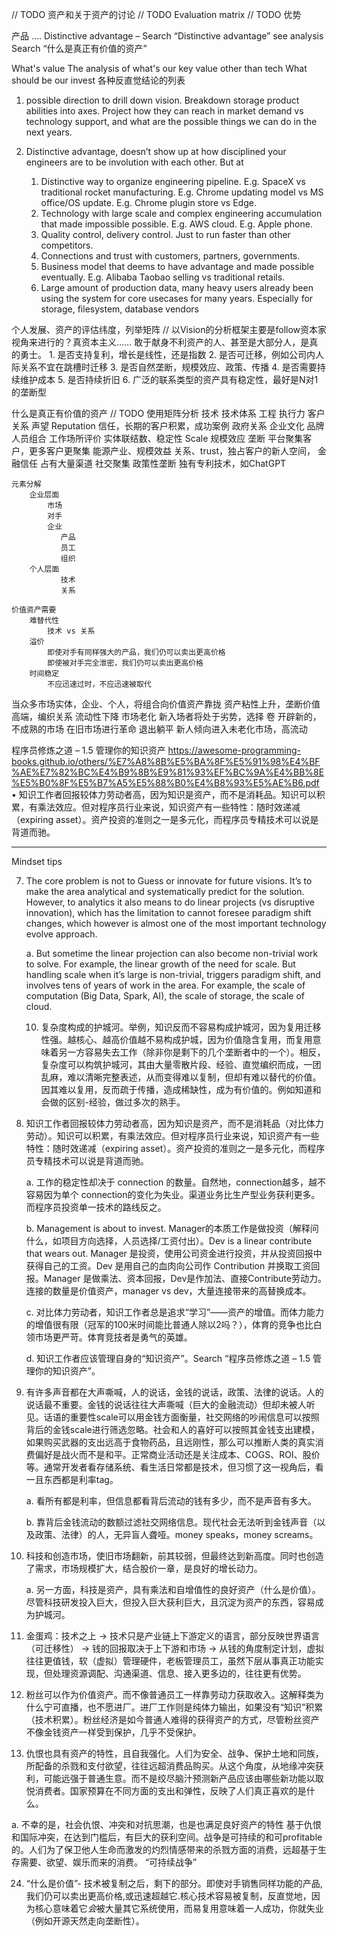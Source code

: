 




// TODO 资产和关于资产的讨论
// TODO Evaluation matrix
// TODO 优势


产品
    ….
Distinctive advantage – Search “Distinctive advantage” see analysis
Search “什么是真正有价值的资产”


What's value
    The analysis of what's our key value other than tech
    What should be our invest
    各种反直觉结论的列表


1. possible direction to drill down vision. Breakdown storage product abilities into axes. Project how they can reach in market demand vs technology support, and what are the possible things we can do in the next years.


8. Distinctive advantage, doesn’t show up at how disciplined your engineers are to be involution with each other. But at
    1) Distinctive way to organize engineering pipeline. E.g. SpaceX vs traditional rocket manufacturing. E.g. Chrome updating model vs MS office/OS update. E.g. Chrome plugin store vs Edge.
    2) Technology with large scale and complex engineering accumulation that made impossible possible. E.g. AWS cloud. E.g. Apple phone.
    3) Quality control, delivery control. Just to run faster than other competitors.
    4) Connections and trust with customers, partners, governments.
    5) Business model that deems to have advantage and made possible eventually. E.g. Alibaba Taobao selling vs traditional retails.
    6) Large amount of production data, many heavy users already been using the system for core usecases for many years. Especially for storage, filesystem, database vendors





个人发展、资产的评估纬度，列举矩阵    // 以Vision的分析框架主要是follow资本家视角来进行的？真资本主义…… 敢于献身不利资产的人、甚至是大部分人，是真的勇士。
    1. 是否支持复利，增长是线性，还是指数
    2. 是否可迁移，例如公司内人际关系不宜在跳槽时迁移
    3. 是否自然垄断，规模效应、政策、传播
    4. 是否需要持续维护成本
    5. 是否持续折旧
    6. 广泛的联系类型的资产具有稳定性，最好是N对1的垄断型



什么是真正有价值的资产    // TODO 使用矩阵分析
    技术
    技术体系
    工程
    执行力
客户关系
        声望 Reputation
        信任，长期的客户积累，成功案例
    政府关系
    企业文化
    品牌
    人员组合
工作场所评价
              实体联结数、稳定性
    Scale 规模效应
垄断
        平台聚集客户，更多客户更聚集
        能源产业、规模效益
        关系、trust，独占客户的新人空间，
        金融信任
        占有大量渠道
        社交聚集
        政策性垄断
        独有专利技术，如ChatGPT



    元素分解
        企业层面
            市场
            对手
            企业
               产品
               员工
               组织
        个人层面
               技术
               关系

    价值资产需要
        难替代性
            技术 vs 关系
        溢价
            即使对手有同样强大的产品，我们仍可以卖出更高价格
            即使被对手完全泄密，我们仍可以卖出更高价格
        时间稳定
            不应迅速过时，不应迅速被取代

当众多市场实体，企业、个人，将组合向价值资产靠拢
    资产粘性上升，垄断价值高端，编织关系
    流动性下降
    市场老化
     新入场者将处于劣势，选择
         卷
         开辟新的，不成熟的市场
         在旧市场进行革命
         退出躺平
        新人倾向进入未老化市场，高流动


程序员修炼之道 – 1.5 管理你的知识资产
https://awesome-programming-books.github.io/others/%E7%A8%8B%E5%BA%8F%E5%91%98%E4%BF%AE%E7%82%BC%E4%B9%8B%E9%81%93%EF%BC%9A%E4%BB%8E%E5%B0%8F%E5%B7%A5%E5%88%B0%E4%B8%93%E5%AE%B6.pdf
•	知识工作者回报较体力劳动者高，因为知识是资产，而不是消耗品。知识可以积累，有乘法效应。但对程序员行业来说，知识资产有一些特性：随时效递减（expiring asset）。资产投资的准则之一是多元化，而程序员专精技术可以说是背道而驰。

-------------



Mindset tips

7.  The core problem is not to Guess or innovate for future visions. It’s to make the area analytical and systematically predict for the solution. However, to analytics it also means to do linear projects (vs disruptive innovation), which has the limitation to cannot foresee paradigm shift changes, which however is almost one of the most important technology evolve approach.

    a.  But sometime the linear projection can also become non-trivial work to solve. For example, the linear growth of the need for scale. But handling scale when it’s large is non-trivial, triggers paradigm shift, and involves tens of years of work in the area. For example, the scale of computation (Big Data, Spark, AI), the scale of storage, the scale of cloud.

    10. 复杂度构成的护城河。举例，知识反而不容易构成护城河，因为复用迁移性强。越核心、越高价值越不易构成护城，因为价值隐含复用，而复用意味着另一方容易失去工作（除非你是剩下的几个垄断者中的一个）。相反，复杂度可以构筑护城河，其由大量零散片段、经验、直觉编织而成，一团乱麻，难以清晰完整表述，从而变得难以复制，但却有难以替代的价值。因其难以复用，反而疏于传播，造成稀缺性，成为有价值的。例如知道和会做的区别-经验，做过多次的熟手。

14. 知识工作者回报较体力劳动者高，因为知识是资产，而不是消耗品（对比体力劳动）。知识可以积累，有乘法效应。但对程序员行业来说，知识资产有一些特性：随时效递减（expiring asset）。资产投资的准则之一是多元化，而程序员专精技术可以说是背道而驰。

    a.  工作的稳定性却决于 connection 的数量。自然地，connection越多，越不容易因为单个 connection的变化为失业。渠道业务比生产型业务获利更多。而程序员投资单一技术的路线反之。

    b.  Management is about to invest. Manager的本质工作是做投资（解释问什么，如项目方向选择，人员选择/工资付出）。Dev is a linear contribute that wears out. Manager 是投资，使用公司资金进行投资，并从投资回报中获得自己的工资。Dev 是用自己的血肉向公司作 Contribution 并换取工资回报。Manager 是做乘法、资本回报，Dev是作加法、直接Contribute劳动力。连接的数量是价值资产，manager vs dev，大量连接带来的高替换成本。

    c.  对比体力劳动者，知识工作者总是追求“学习”——资产的增值。而体力能力的增值很有限（冠军的100米时间能比普通人除以2吗？），体育的竞争也比白领市场更严苛。体育竞技者是勇气的英雄。

    d.  知识工作者应该管理自身的“知识资产”。Search “程序员修炼之道 – 1.5 管理你的知识资产”。

15. 有许多声音都在大声嘶喊，人的说话，金钱的说话，政策、法律的说话。人的说话最不重要。金钱的说话往往大声嘶喊（巨大的金融流动）但却未被人听见。话语的重要性scale可以用金钱方面衡量，社交网络的吵闹信息可以按照背后的金钱scale进行筛选忽略。社会和人的喜好可以按照其金钱支出建模，如果购买武器的支出远高于食物药品，且远刚性，那么可以推断人类的真实消费偏好是战火而不是和平。正常商业活动还是关注成本、COGS、ROI、股价等。通常开发者看存储系统、看生活日常都是技术，但习惯了这一视角后，看一且东西都是利率tag。

    a.  看所有都是利率，但信息都看背后流动的钱有多少，而不是声音有多大。

    b. 靠背后金钱流动的数额过滤社交网络信息。现代社会无法听到金钱声音（以及政策、法律）的人，无异盲人聋哑。money speaks，money screams。

17. 科技和创造市场，使旧市场翻新，前其较弱，但最终达到新高度。同时也创造了需求，市场规模扩大，结合股价一章，是良好的增长动力。

    a.  另一方面，科技是资产，具有乘法和自增值性的良好资产（什么是价值）。尽管科技研发投入巨大，但投入巨大获利巨大，且沉淀为资产的东西，容易成为护城河。

20. 金蛋鸡：技术之上 -> 技术只是产业链上下游定义的语言，部分反映世界语言（可迁移性） -> 钱的回报取决于上下游和市场 -> 从钱的角度制定计划，虚拟往往更值钱，软（虚拟）管理硬件，老板管理员工，虽然下层从事真正功能实现，但处理资源调配、沟通渠道、信息、接入更多边的，往往更有优势。

21.  粉丝可以作为价值资产。而不像普通员工一样靠劳动力获取收入。这解释类为什么宁可直播，也不愿进厂。进厂工作则是纯体力输出，如果没有“知识”积累（技术积累）。粉丝经济是如今普通人难得的获得资产的方式，尽管粉丝资产不像金钱资产一样受到保护，几乎不受保护。

22. 仇恨也具有资产的特性，且自我强化。人们为安全、战争、保护土地和同族，所配备的杀戮和支付欲望，往往远超消费品购买。从这个角度，从地缘冲突获利，可能远强于普通生意。而不是绞尽脑汁预测新产品应该由哪些新功能以取悦消费者。国家预算在不同方面的支出和弹性，反映了人们真正喜欢的是什么。

  a. 不幸的是，社会仇恨、冲突和对抗思潮，也是也满足良好资产的特性
      基于仇恨和国际冲突，在达到门槛后，有巨大的获利空间。战争是可持续的和可profitable的。人们为了保卫他人生命而激发的灼烈情感带来的杀戮方面的消费，远超基于生存需要、欲望、娱乐而来的消费。
      “可持续战争”

24. “什么是价值”- 技术被复制之后，剩下的部分。即使对手销售同样功能的产品,我们仍可以卖出更高价格,或迅速超越它.核心技术容易被复制，反直觉地，因为核心意味着它*会*被大量其它系统使用，而易复用意味着一人成功，你就失业（例如开源天然走向垄断性）。

